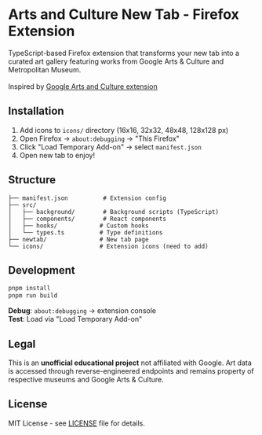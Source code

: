 # Arts and Culture New Tab - Firefox Extension

TypeScript-based Firefox extension that transforms your new tab into a curated art gallery featuring works from Google Arts & Culture and Metropolitan Museum.\
\
Inspired by [Google Arts and Culture extension](https://chromewebstore.google.com/detail/google-arts-culture/akimgimeeoiognljlfchpbkpfbmeapkh?hl=en)

## Installation

1. Add icons to `icons/` directory (16x16, 32x32, 48x48, 128x128 px)
2. Open Firefox → `about:debugging` → "This Firefox"
3. Click "Load Temporary Add-on" → select `manifest.json`
4. Open new tab to enjoy!

## Structure

```
├── manifest.json          # Extension config
├── src/
│   ├── background/        # Background scripts (TypeScript)
│   ├── components/        # React components
│   ├── hooks/            # Custom hooks
│   └── types.ts          # Type definitions
├── newtab/               # New tab page
└── icons/                # Extension icons (need to add)
```

## Development

```bash
pnpm install
pnpm run build
```

**Debug**: `about:debugging` → extension console  
**Test**: Load via "Load Temporary Add-on"

## Legal

This is an **unofficial educational project** not affiliated with Google. Art data is accessed through reverse-engineered endpoints and remains property of respective museums and Google Arts & Culture.

## License

MIT License - see [LICENSE](LICENSE) file for details.

